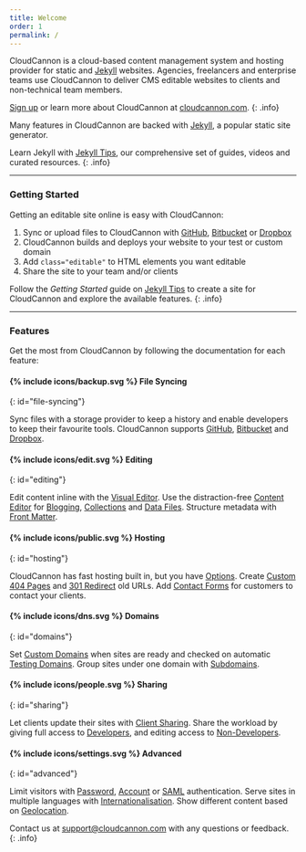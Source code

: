 ```yaml
---
title: Welcome
order: 1
permalink: /
---
```


CloudCannon is a cloud-based content management system and hosting provider for static and [Jekyll](https://jekyllrb.com/) websites.
Agencies, freelancers and enterprise teams use CloudCannon to deliver CMS editable websites to clients and non-technical team members.

[Sign up](https://app.cloudcannon.com/) or learn more about CloudCannon at [cloudcannon.com](http://cloudcannon.com/).
{: .info}

Many features in CloudCannon are backed with [Jekyll](https://jekyllrb.com/), a popular static site generator.

Learn Jekyll with [Jekyll Tips](http://jekyll.tips/), our comprehensive set of guides, videos and curated resources.
{: .info}

---

### Getting Started

Getting an editable site online is easy with CloudCannon:

1. Sync or upload files to CloudCannon with [GitHub](/syncing/github/), [Bitbucket](/syncing/bitbucket/) or [Dropbox](/syncing/dropbox/)
2. CloudCannon builds and deploys your website to your test or custom domain
3. Add `class="editable"` to HTML elements you want editable
4. Share the site to your team and/or clients

Follow the *Getting Started* guide on [Jekyll Tips](http://jekyll.tips/) to create a site for CloudCannon and explore the available features.
{: .info}

---

### Features

Get the most from CloudCannon by following the documentation for each feature:

#### {% include icons/backup.svg %} File Syncing
{: id="file-syncing"}

Sync files with a storage provider to keep a history and enable developers to keep their favourite tools.
CloudCannon supports [GitHub](/syncing/github/), [Bitbucket](/syncing/bitbucket/) and [Dropbox](/syncing/dropbox/).

#### {% include icons/edit.svg %} Editing
{: id="editing"}

Edit content inline with the [Visual Editor](/editing/visual-editor/).
Use the distraction-free [Content Editor](/editing/content-editor/) for [Blogging](/editing/blogging/), [Collections](/editing/collections/) and [Data Files](/editing/data-files/).
Structure metadata with [Front Matter](/editing/front-matter/).

#### {% include icons/public.svg %} Hosting
{: id="hosting"}

CloudCannon has fast hosting built in, but you have [Options](/hosting/options/).
Create [Custom 404 Pages](/hosting/custom-404-page/) and [301 Redirect](/hosting/301-redirects/) old URLs.
Add [Contact Forms](/hosting/contact-forms/) for customers to contact your clients.

#### {% include icons/dns.svg %} Domains
{: id="domains"}

Set [Custom Domains](/domains/custom-domains/) when sites are ready and checked on automatic [Testing Domains](/domains/custom-domains/).
Group sites under one domain with [Subdomains](/domains/subdomains/).

#### {% include icons/people.svg %} Sharing
{: id="sharing"}

Let clients update their sites with [Client Sharing](/sharing/client-sharing/).
Share the workload by giving full access to [Developers](/sharing/developers/), and editing access to [Non-Developers](/sharing/non-developers/).

#### {% include icons/settings.svg %} Advanced
{: id="advanced"}

Limit visitors with [Password](/authentication/password/), [Account](/authentication/user-accounts/) or [SAML](/authentication/saml/) authentication.
Serve sites in multiple languages with [Internationalisation](/i18n/internationalisation/). Show different content based on [Geolocation](/i18n/geolocation/).

Contact us at [support@cloudcannon.com](mailto:support@cloudcannon.com) with any questions or feedback.
{: .info}